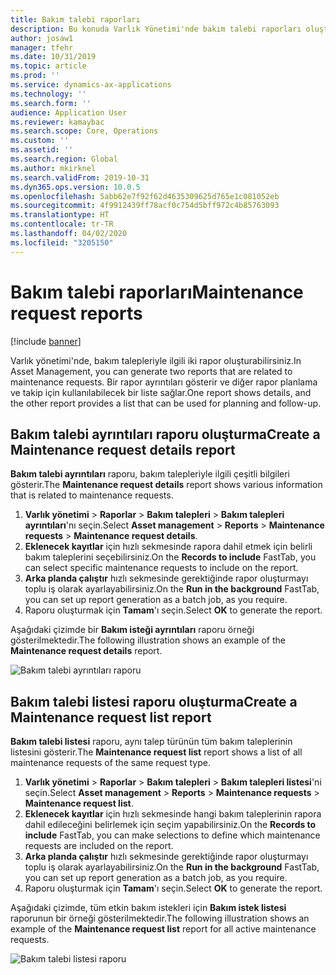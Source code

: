 ```yaml
---
title: Bakım talebi raporları
description: Bu konuda Varlık Yönetimi'nde bakım talebi raporları oluşturma işlemi açıklanmaktadır.
author: josaw1
manager: tfehr
ms.date: 10/31/2019
ms.topic: article
ms.prod: ''
ms.service: dynamics-ax-applications
ms.technology: ''
ms.search.form: ''
audience: Application User
ms.reviewer: kamaybac
ms.search.scope: Core, Operations
ms.custom: ''
ms.assetid: ''
ms.search.region: Global
ms.author: mkirknel
ms.search.validFrom: 2019-10-31
ms.dyn365.ops.version: 10.0.5
ms.openlocfilehash: 5abb62e7f92f62d4635309625d765e1c081052eb
ms.sourcegitcommit: 4f9912439ff78acf0c754d5bff972c4b85763093
ms.translationtype: HT
ms.contentlocale: tr-TR
ms.lasthandoff: 04/02/2020
ms.locfileid: "3205150"
---
```

# <a name="maintenance-request-reports"></a><span data-ttu-id="0d60e-103">Bakım talebi raporları</span><span class="sxs-lookup"><span data-stu-id="0d60e-103">Maintenance request reports</span></span>

[!include [banner](../../includes/banner.md)]

 

<span data-ttu-id="0d60e-104">Varlık yönetimi'nde, bakım talepleriyle ilgili iki rapor oluşturabilirsiniz.</span><span class="sxs-lookup"><span data-stu-id="0d60e-104">In Asset Management, you can generate two reports that are related to maintenance requests.</span></span> <span data-ttu-id="0d60e-105">Bir rapor ayrıntıları gösterir ve diğer rapor planlama ve takip için kullanılabilecek bir liste sağlar.</span><span class="sxs-lookup"><span data-stu-id="0d60e-105">One report shows details, and the other report provides a list that can be used for planning and follow-up.</span></span>

## <a name="create-a-maintenance-request-details-report"></a><span data-ttu-id="0d60e-106">Bakım talebi ayrıntıları raporu oluşturma</span><span class="sxs-lookup"><span data-stu-id="0d60e-106">Create a Maintenance request details report</span></span>

<span data-ttu-id="0d60e-107">**Bakım talebi ayrıntıları** raporu, bakım talepleriyle ilgili çeşitli bilgileri gösterir.</span><span class="sxs-lookup"><span data-stu-id="0d60e-107">The **Maintenance request details** report shows various information that is related to maintenance requests.</span></span>

1. <span data-ttu-id="0d60e-108">**Varlık yönetimi** \> **Raporlar** \> **Bakım talepleri** \> **Bakım talepleri ayrıntıları**'nı seçin.</span><span class="sxs-lookup"><span data-stu-id="0d60e-108">Select **Asset management** \> **Reports** \> **Maintenance requests** \> **Maintenance request details**.</span></span>
2. <span data-ttu-id="0d60e-109">**Eklenecek kayıtlar** için hızlı sekmesinde rapora dahil etmek için belirli bakım taleplerini seçebilirsiniz.</span><span class="sxs-lookup"><span data-stu-id="0d60e-109">On the **Records to include** FastTab, you can select specific maintenance requests to include on the report.</span></span>
3. <span data-ttu-id="0d60e-110">**Arka planda çalıştır** hızlı sekmesinde gerektiğinde rapor oluşturmayı toplu iş olarak ayarlayabilirsiniz.</span><span class="sxs-lookup"><span data-stu-id="0d60e-110">On the **Run in the background** FastTab, you can set up report generation as a batch job, as you require.</span></span>
4. <span data-ttu-id="0d60e-111">Raporu oluşturmak için **Tamam**'ı seçin.</span><span class="sxs-lookup"><span data-stu-id="0d60e-111">Select **OK** to generate the report.</span></span>

<span data-ttu-id="0d60e-112">Aşağıdaki çizimde bir **Bakım isteği ayrıntıları** raporu örneği gösterilmektedir.</span><span class="sxs-lookup"><span data-stu-id="0d60e-112">The following illustration shows an example of the **Maintenance request details** report.</span></span>

![Bakım talebi ayrıntıları raporu](media/09-manage-maintenance-requests.png)

## <a name="create-a-maintenance-request-list-report"></a><span data-ttu-id="0d60e-114">Bakım talebi listesi raporu oluşturma</span><span class="sxs-lookup"><span data-stu-id="0d60e-114">Create a Maintenance request list report</span></span>

<span data-ttu-id="0d60e-115">**Bakım talebi listesi** raporu, aynı talep türünün tüm bakım taleplerinin listesini gösterir.</span><span class="sxs-lookup"><span data-stu-id="0d60e-115">The **Maintenance request list** report shows a list of all maintenance requests of the same request type.</span></span>

1. <span data-ttu-id="0d60e-116">**Varlık yönetimi** \> **Raporlar** \> **Bakım talepleri** \> **Bakım talepleri listesi**'ni seçin.</span><span class="sxs-lookup"><span data-stu-id="0d60e-116">Select **Asset management** \> **Reports** \> **Maintenance requests** \> **Maintenance request list**.</span></span>
2. <span data-ttu-id="0d60e-117">**Eklenecek kayıtlar** için hızlı sekmesinde hangi bakım taleplerinin rapora dahil edileceğini belirlemek için seçim yapabilirsiniz.</span><span class="sxs-lookup"><span data-stu-id="0d60e-117">On the **Records to include** FastTab, you can make selections to define which maintenance requests are included on the report.</span></span>
3. <span data-ttu-id="0d60e-118">**Arka planda çalıştır** hızlı sekmesinde gerektiğinde rapor oluşturmayı toplu iş olarak ayarlayabilirsiniz.</span><span class="sxs-lookup"><span data-stu-id="0d60e-118">On the **Run in the background** FastTab, you can set up report generation as a batch job, as you require.</span></span>
4. <span data-ttu-id="0d60e-119">Raporu oluşturmak için **Tamam**'ı seçin.</span><span class="sxs-lookup"><span data-stu-id="0d60e-119">Select **OK** to generate the report.</span></span>

<span data-ttu-id="0d60e-120">Aşağıdaki çizimde, tüm etkin bakım istekleri için **Bakım istek listesi** raporunun bir örneği gösterilmektedir.</span><span class="sxs-lookup"><span data-stu-id="0d60e-120">The following illustration shows an example of the **Maintenance request list** report for all active maintenance requests.</span></span>

![Bakım talebi listesi raporu](media/10-manage-maintenance-requests.png)

